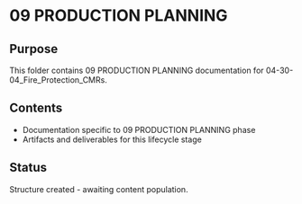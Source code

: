 # 09 PRODUCTION PLANNING

## Purpose
This folder contains 09 PRODUCTION PLANNING documentation for 04-30-04_Fire_Protection_CMRs.

## Contents
- Documentation specific to 09 PRODUCTION PLANNING phase
- Artifacts and deliverables for this lifecycle stage

## Status
Structure created - awaiting content population.
